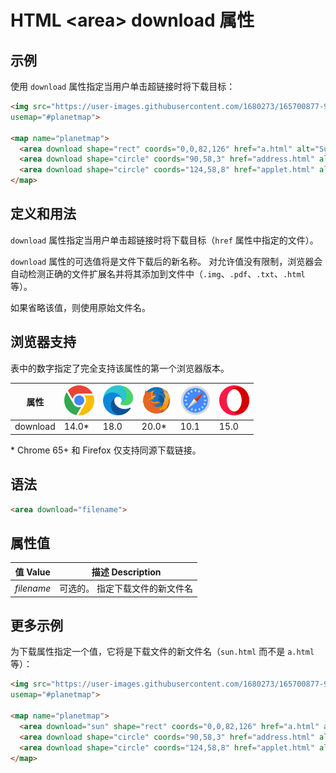 HTML \<area> download 属性
===

## 示例

使用 `download` 属性指定当用户单击超链接时将下载目标：

```html idoc:preview
<img src="https://user-images.githubusercontent.com/1680273/165700877-949e520a-c085-40ce-abd4-2996da31f33b.png" width="145" height="126" alt="Planets"
usemap="#planetmap">

<map name="planetmap">
  <area download shape="rect" coords="0,0,82,126" href="a.html" alt="Sun">
  <area download shape="circle" coords="90,58,3" href="address.html" alt="Mercury">
  <area download shape="circle" coords="124,58,8" href="applet.html" alt="Venus">
</map>
```

## 定义和用法

`download` 属性指定当用户单击超链接时将下载目标（`href` 属性中指定的文件）。

`download` 属性的可选值将是文件下载后的新名称。 对允许值没有限制，浏览器会自动检测正确的文件扩展名并将其添加到文件中（`.img`、`.pdf`、`.txt`、`.html` 等）。

如果省略该值，则使用原始文件名。

## 浏览器支持

表中的数字指定了完全支持该属性的第一个浏览器版本。

| 属性 | ![chrome][1] | ![edge][2] | ![firefox][3] | ![safari][4] | ![opera][5] |
| ---- | ---- | ---- | ---- | ---- | ---- |
| download  | 14.0\* | 18.0 | 20.0\* | 10.1 | 15.0 |
<!--rehype:style=width: 100%; display: inline-table;-->

\* Chrome 65+ 和 Firefox 仅支持同源下载链接。

## 语法

```html
<area download="filename">
```

## 属性值

| 值 Value | 描述 Description |
| ----- | ----- |
| *filename* | 可选的。 指定下载文件的新文件名 |
<!--rehype:style=width: 100%; display: inline-table;-->

## 更多示例

为下载属性指定一个值，它将是下载文件的新文件名（`sun.html` 而不是 `a.html` 等）：

```html idoc:preview
<img src="https://user-images.githubusercontent.com/1680273/165700877-949e520a-c085-40ce-abd4-2996da31f33b.png" width="145" height="126" alt="Planets"
usemap="#planetmap">

<map name="planetmap">
  <area download="sun" shape="rect" coords="0,0,82,126" href="a.html" alt="Sun">
  <area download shape="circle" coords="90,58,3" href="address.html" alt="Mercury">
  <area download shape="circle" coords="124,58,8" href="applet.html" alt="Venus">
</map>
```

[1]: ../assets/chrome.svg
[2]: ../assets/edge.svg
[3]: ../assets/firefox.svg
[4]: ../assets/safari.svg
[5]: ../assets/opera.svg